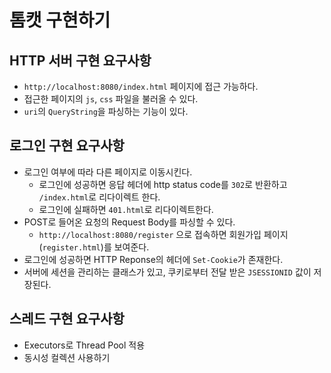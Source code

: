 # 톰캣 구현하기
## HTTP 서버 구현 요구사항
- `http://localhost:8080/index.html` 페이지에 접근 가능하다.
- 접근한 페이지의 `js`, `css` 파일을 불러올 수 있다.
- `uri`의 `QueryString`을 파싱하는 기능이 있다.

## 로그인 구현 요구사항
- 로그인 여부에 따라 다른 페이지로 이동시킨다.
  - 로그인에 성공하면 응답 헤더에 http status code를 `302`로 반환하고 `/index.html`로 리다이렉트 한다.
  - 로그인에 실패하면 `401.html`로 리다이렉트한다.
- POST로 들어온 요청의 Request Body를 파싱할 수 있다.
  - `http://localhost:8080/register` 으로 접속하면 회원가입 페이지(`register.html`)를 보여준다.
- 로그인에 성공하면 HTTP Reponse의 헤더에 `Set-Cookie`가 존재한다.
- 서버에 세션을 관리하는 클래스가 있고, 쿠키로부터 전달 받은 `JSESSIONID` 값이 저장된다.

## 스레드 구현 요구사항
- Executors로 Thread Pool 적용
- 동시성 컬렉션 사용하기